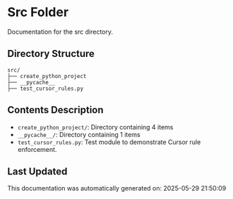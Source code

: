 <!-- filepath: /home/michaelnewham/Projects/create_python_project/src/aboutthisfolder.md -->
# Src Folder

Documentation for the src directory.

## Directory Structure

```
src/
├── create_python_project
├── __pycache__
├── test_cursor_rules.py
```

## Contents Description

- `create_python_project/`: Directory containing 4 items
- `__pycache__/`: Directory containing 1 items
- `test_cursor_rules.py`: Test module to demonstrate Cursor rule enforcement.

## Last Updated

This documentation was automatically generated on: 2025-05-29 21:50:09
